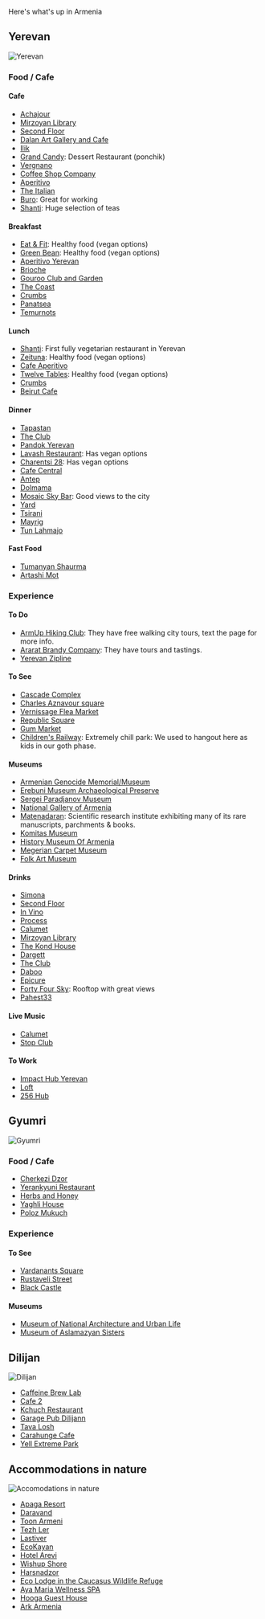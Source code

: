 Here's what's up in Armenia

## Yerevan
![Yerevan](https://www.travelshelper.com/wp-content/uploads/2017/01/Yerevan-Armenia-travel-guide-Travel-S-Helper.jpg)
### Food / Cafe
#### Cafe
- [Achajour](https://goo.gl/maps/pVEdziNhtTq)
- [Mirzoyan Library](https://www.google.com/maps/place/Mirzoyan+Library/@40.1749105,44.5099796,17z/data=!3m1!4b1!4m5!3m4!1s0x406abcf784564779:0x878f9a59fe6f0f96!8m2!3d40.1749064!4d44.5121682)
- [Second Floor](https://www.google.com/maps/place/2nd+floor/@40.1809282,44.5132838,17z/data=!4m12!1m6!3m5!1s0x406abd44f6b9ad85:0x1c531ed5bd3dcc36!2s2nd+floor!8m2!3d40.1809241!4d44.5154725!3m4!1s0x406abd44f6b9ad85:0x1c531ed5bd3dcc36!8m2!3d40.1809241!4d44.5154725)
- [Dalan Art Gallery and Cafe](https://goo.gl/maps/cT4Cs7uvcd52)
- [Ilik](https://goo.gl/maps/Rx78dMpc17N2)
- [Grand Candy](https://goo.gl/maps/XkUWrXgaTdt): Dessert Restaurant (ponchik)
- [Vergnano](https://goo.gl/maps/kBFgQWGbqwx)
- [Coffee Shop Company](https://goo.gl/maps/rSVaDuS4UN92)
- [Aperitivo](https://goo.gl/maps/nUmmcs7Rano)
- [The Italian](https://goo.gl/maps/1pZEKsjA5g92)
- [Buro](https://goo.gl/maps/M6Qp6cdbbCn): Great for working
- [Shanti](https://goo.gl/maps/Mdm7xYP1m7Q2): Huge selection of teas

#### Breakfast
- [Eat & Fit](https://goo.gl/maps/ZDGPjAatRX12): Healthy food (vegan options)
- [Green Bean](https://goo.gl/maps/BmdQXFg35xz): Healthy food (vegan options)
- [Aperitivo Yerevan](https://goo.gl/maps/s2jAkGSsYH52)
- [Brioche](https://goo.gl/maps/Y2CeyNKGbMH2)
- [Gouroo Club and Garden](https://goo.gl/maps/dFs5wgP6dgG2)
- [The Coast](https://goo.gl/maps/ftsH4j1HqgE2)
- [Crumbs](https://goo.gl/maps/YEpZGLuyHVt)
- [Panatsea](https://goo.gl/maps/RL49eC9M6PT2)
- [Temurnots](https://goo.gl/maps/RAJXGdZbmTu)

#### Lunch
- [Shanti](https://goo.gl/maps/Mdm7xYP1m7Q2): First fully vegetarian restaurant in Yerevan
- [Zeituna](https://goo.gl/maps/vUuKFy187xN2): Healthy food (vegan options)
- [Cafe Aperitivo](https://goo.gl/maps/Ak1zogCiU3x)
- [Twelve Tables](https://goo.gl/maps/knLmjnZs2wy): Healthy food (vegan options)
- [Crumbs](https://goo.gl/maps/YEpZGLuyHVt)
- [Beirut Cafe](https://goo.gl/maps/Z5e5eL9re7F2)

#### Dinner
- [Tapastan](https://goo.gl/maps/YB261QYLKdP2)
- [The Club](https://goo.gl/maps/FHLuDv9yWoq)
- [Pandok Yerevan](https://goo.gl/maps/2Uwf1CrveHR2)
- [Lavash Restaurant](https://goo.gl/maps/m8i7i7fNiTR2): Has vegan options
- [Charentsi 28](https://goo.gl/maps/xHUigfXmkMS2): Has vegan options
- [Cafe Central](https://goo.gl/maps/sG5PzAuTYEr)
- [Antep](https://goo.gl/maps/3GMKupfqP4A2)
- [Dolmama](https://goo.gl/maps/wtht362e1wS2)
- [Mosaic Sky Bar](https://goo.gl/maps/5kgacXDAXRH2): Good views to the city
- [Yard](https://goo.gl/maps/FdaxZbL3nBS2)
- [Tsirani](https://goo.gl/maps/3SkZn1aWonu)
- [Mayrig](https://goo.gl/maps/f4BduMX6wf52)
- [Tun Lahmajo](https://goo.gl/maps/aMZ2L3SAPw22)

#### Fast Food
- [Tumanyan Shaurma](https://goo.gl/maps/XeQi4Ty8CoN2)
- [Artashi Mot](https://www.google.com/maps/search/food/@40.1827028,44.5108545,16z)

### Experience
#### To Do
- [ArmUp Hiking Club](https://www.facebook.com/Armuphiking): They have free walking city tours, text the page for more info.
- [Ararat Brandy Company](https://goo.gl/maps/QFPhtU7Dqzt): They have tours and tastings.
- [Yerevan Zipline](https://goo.gl/maps/wsD9BoNUX342)

#### To See
- [Cascade Complex](https://goo.gl/maps/TnwMbX2TcUQ2)
- [Charles Aznavour square](https://goo.gl/maps/NEsgaHBirCm)
- [Vernissage Flea Market](https://goo.gl/maps/wByavoif8z42)
- [Republic Square](https://goo.gl/maps/aEnJRGbNHSz)
- [Gum Market](https://goo.gl/maps/scUQRLkf7c72)
- [Children's Railway](https://goo.gl/maps/xQF1uyvUUrL2): Extremely chill park: We used to hangout here as kids in our goth phase.

#### Museums
- [Armenian Genocide Memorial/Museum](https://goo.gl/maps/aJfGXgSphWM2)
- [Erebuni Museum Archaeological Preserve](https://goo.gl/maps/Kx4pLf4Fb2u)
- [Sergei Paradjanov Museum](https://goo.gl/maps/9A3VCiqVBnC2)
- [National Gallery of Armenia](https://goo.gl/maps/7TftUNLBFPS2)
- [Matenadaran](https://goo.gl/maps/Aksp9EW366o): Scientific research institute exhibiting many of its rare manuscripts, parchments & books.
- [Komitas Museum](https://goo.gl/maps/8thSRLUQnqo)
- [History Museum Of Armenia](https://goo.gl/maps/TrVzYwYAoRt)
- [Megerian Carpet Museum](https://goo.gl/maps/9mEhNwExFVB2)
- [Folk Art Museum](https://goo.gl/maps/bdXWKUW2edy)

#### Drinks
- [Simona](https://www.google.com/maps/place/Simona/@40.1838249,44.5090154,16z/data=!4m8!1m2!2m1!1sbar!3m4!1s0x0:0xf953c923afb8efca!8m2!3d40.1837628!4d44.5077878)
- [Second Floor](https://www.google.com/maps/place/2nd+floor/@40.1809282,44.5132838,17z/data=!4m12!1m6!3m5!1s0x406abd44f6b9ad85:0x1c531ed5bd3dcc36!2s2nd+floor!8m2!3d40.1809241!4d44.5154725!3m4!1s0x406abd44f6b9ad85:0x1c531ed5bd3dcc36!8m2!3d40.1809241!4d44.5154725)
- [In Vino](https://www.google.com/maps/place/In+Vino/@40.1838249,44.5090154,16z/data=!4m8!1m2!2m1!1sbar!3m4!1s0x0:0x7ff6e3cd90e4313a!8m2!3d40.1870372!4d44.5089264)
- [Process](https://www.google.com/maps/place/%22Process%22/@40.1825096,44.5087777,15z/data=!4m8!1m2!2m1!1sbars!3m4!1s0x0:0xfb1877f440f1951d!8m2!3d40.187236!4d44.5099953)
- [Calumet](https://www.google.com/maps/place/Calumet+Ethnic+Lounge+Bar/@40.1832392,44.5098291,16z/data=!4m8!1m2!2m1!1sbars!3m4!1s0x0:0x36d2daabb45bcbe!8m2!3d40.1851541!4d44.5093971)
- [Mirzoyan Library](https://www.google.com/maps/place/Mirzoyan+Library/@40.1749105,44.5099796,17z/data=!3m1!4b1!4m5!3m4!1s0x406abcf784564779:0x878f9a59fe6f0f96!8m2!3d40.1749064!4d44.5121682)
- [The Kond House](https://www.google.com/maps/place/The+Kond+House/@40.1804818,44.4995676,16z/data=!4m8!1m2!2m1!1sbars!3m4!1s0x0:0x3d8ab82a8cc680c!8m2!3d40.1799953!4d44.5024543)
- [Dargett](https://goo.gl/maps/9MC9Zp1Ubrr)
- [The Club](https://goo.gl/maps/FHLuDv9yWoq)
- [Daboo](https://goo.gl/maps/vcA5hztztFr)
- [Epicure](https://goo.gl/maps/DsCzhPr49SH2)
- [Forty Four Sky](https://goo.gl/maps/xeVXKFCtjyt): Rooftop with great views
- [Pahest33](https://goo.gl/maps/4yHrbRSL4dQ2)

#### Live Music
- [Calumet](https://www.google.com/maps/place/Calumet+Ethnic+Lounge+Bar/@40.1832392,44.5098291,16z/data=!4m8!1m2!2m1!1sbars!3m4!1s0x0:0x36d2daabb45bcbe!8m2!3d40.1851541!4d44.5093971)
- [Stop Club](https://goo.gl/maps/q1WahVm9itn)

#### To Work
- [Impact Hub Yerevan](https://goo.gl/maps/9GYENy9fUe82)
- [Loft](https://goo.gl/maps/fT2CF8PrwF12)
- [256 Hub](https://goo.gl/maps/4ecjDTcgKik)

## Gyumri
![Gyumri](https://phoenixtour.org/wp-content/uploads/2017/08/02-GYUMRI-PANORAMA-1.jpg)
### Food / Cafe
- [Cherkezi Dzor](https://goo.gl/maps/7YY7d5UXszs)
- [Yerankyuni Restaurant](https://goo.gl/maps/7YY7d5UXszs)
- [Herbs and Honey](https://goo.gl/maps/tKXz2bVz6Sv)
- [Yaghli House](https://goo.gl/maps/93EPyGzPnB62)
- [Poloz Mukuch](https://goo.gl/maps/3SgkUcoxrcF2)

### Experience
#### To See
- [Vardanants Square](https://goo.gl/maps/TrhWRXw5m8Q2)
- [Rustaveli Street](https://goo.gl/maps/GDBApb55s3M2)
- [Black Castle](https://goo.gl/maps/GoURDQ2PAJQ2)

#### Museums
- [Museum of National Architecture and Urban Life](https://goo.gl/maps/nKhuHkyfaXo)
- [Museum of Aslamazyan Sisters](https://goo.gl/maps/XYtx72jpKfv)

## Dilijan
![Dilijan](https://braind.am/Dilijan/Dilijan-cover.jpg)
- [Caffeine Brew Lab](https://goo.gl/maps/WaJmiVprpkD2) 
- [Cafe 2](https://goo.gl/maps/5p61uTCxMrw)
- [Kchuch Restaurant](https://goo.gl/maps/tCvxLbw9EcM2)
- [Garage Pub Dilijann](https://www.facebook.com/Garage-pub-Dilijan-775031456162025)
- [Tava Losh](https://goo.gl/maps/eqfxLj867St)
- [Carahunge Cafe](https://goo.gl/maps/JMS86D6UAUA2)
- [Yell Extreme Park](https://goo.gl/maps/kXdevQz74ZR2)

## Accommodations in nature
![Accomodations in nature](https://edge.media.datahc.com/HI322875777.jpg)
- [Apaga Resort](https://goo.gl/maps/qwwTAGvffLk)
- [Daravand](https://goo.gl/maps/MaLJCrQJ1AA2)
- [Toon Armeni](https://goo.gl/maps/PkZRxvoKe9T2)
- [Tezh Ler](https://goo.gl/maps/CFbADud94yj)
- [Lastiver](https://goo.gl/maps/a4qNfiup1Zm)
- [EcoKayan](https://goo.gl/maps/P49PZSzcLNA2)
- [Hotel Arevi](https://goo.gl/maps/kk6ofb4bJCT2)
- [Wishup Shore](https://goo.gl/maps/RrdyasgTpC72)
- [Harsnadzor](https://goo.gl/maps/kv877REPGan)
- [Eco Lodge in the Caucasus Wildlife Refuge](https://goo.gl/maps/2FmqG4Q24R72)
- [Aya Maria Wellness SPA](https://goo.gl/maps/5jA6FEsnQ8k)
- [Hooga Guest House](https://www.facebook.com/HoogaHouse/)
- [Ark Armenia](https://www.facebook.com/ARKarmenia)
